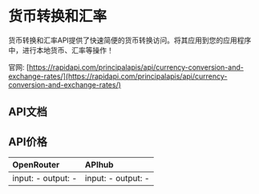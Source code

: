 # 货币转换和汇率

货币转换和汇率API提供了快速简便的货币转换访问。将其应用到您的应用程序中，进行本地货币、汇率等操作！

官网: [https://rapidapi.com/principalapis/api/currency-conversion-and-exchange-rates/](https://rapidapi.com/principalapis/api/currency-conversion-and-exchange-rates/)

## API文档



## API价格

| OpenRouter | APIhub |
|:---|:---|
| input: - output: - | input: - output: - |
